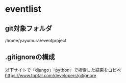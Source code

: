 # eventlist

## git対象フォルダ
/home/yayumura/eventproject

## .gitignoreの構成
以下サイトで「django」「python」で検索した結果をコピペ
https://www.toptal.com/developers/gitignore

